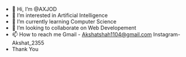 - 👋 Hi, I’m @AXJOD
- 👀 I’m interested in Artificial Intelligence
- 🌱 I’m currently learning Computer Science
- 💞️ I’m looking to collaborate on Web Developement
- 📫 How to reach me Gmail - Akshatshah1104@gmail.com    Instagram- Akshat_2355    
-  Thank You


